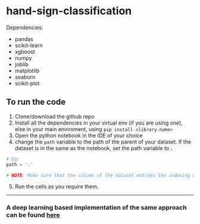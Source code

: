# hand-sign-classification

Dependencies:
- pandas
- scikit-learn
- xgboost
- numpy
- joblib
- matplotlib
- seaborn
- scikit-plot

## To run the code
1. Clone/download the github repo
2. Install all the dependencies in your virtual env (if you are using one), else in your main enviroment, using `pip install <library-name>`
3. Open the python notebook in the IDE of your choice
4. change the `path` variable to the path of the parent of your dataset. If the dataset is in the same as the notebook, set the path variable to **.**
```python
# Eg:
path = '.'

# NOTE: Make sure that the column of the dataset matches the indexing with your dataset.
```
5. Run the cells as you require them.
---
### A deep learning based implementation of the same approach can be found [here](https://www.kaggle.com/zartanshaikh/asl-cnn-model)
